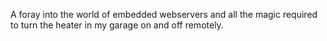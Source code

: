 A foray into the world of embedded webservers and all the magic required to turn the heater 
in my garage on and off remotely.
